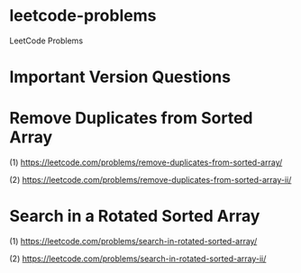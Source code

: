 # leetcode-problems
LeetCode Problems

# Important Version Questions 

# Remove Duplicates from Sorted Array

(1) https://leetcode.com/problems/remove-duplicates-from-sorted-array/

(2) https://leetcode.com/problems/remove-duplicates-from-sorted-array-ii/

# Search in a Rotated Sorted Array

(1) https://leetcode.com/problems/search-in-rotated-sorted-array/

(2) https://leetcode.com/problems/search-in-rotated-sorted-array-ii/


